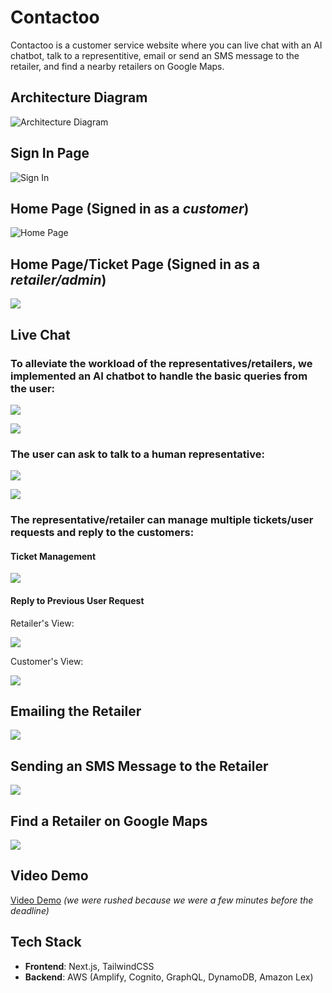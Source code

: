 # Contactoo

Contactoo is a customer service website where you can live chat with an AI chatbot, talk to a representitive, email or send an SMS message to the retailer, and find a nearby retailers on Google Maps.


## Architecture Diagram

![Architecture Diagram](images/architecture.png)

## Sign In Page

![Sign In](images/signin.PNG)

## Home Page (Signed in as a *customer*)

![Home Page](images/homepage.PNG)


## Home Page/Ticket Page (Signed in as a *retailer/admin*)

![](images/signin_retailer.PNG)

## Live Chat 

### To alleviate the workload of the representatives/retailers, we implemented an AI chatbot to handle the basic queries from the user:

![](images/chatbot1.PNG)

![](images/chatbot2.PNG)

### The user can ask to talk to a human representative:

![](images/chatbot3.PNG)

![](images/chatbot4.PNG)

### The representative/retailer can manage multiple tickets/user requests and reply to the customers:

#### Ticket Management

![](images/tickets.PNG)

#### Reply to Previous User Request

Retailer's View:

![](images/adminchat1.PNG)

Customer's View:

![](images/adminchat2.PNG)

## Emailing the Retailer

![](images/email.PNG)

## Sending an SMS Message to the Retailer

![](images/sms.PNG)

## Find a Retailer on Google Maps

![](images/findretailer.PNG)

## Video Demo

[Video Demo](https://youtu.be/UJcYY58Rsu4?si=JjmcvJ2U8_n86sxR) *(we were rushed because we were a few minutes before the deadline)*

## Tech Stack

* **Frontend**: Next.js, TailwindCSS
* **Backend**: AWS (Amplify, Cognito, GraphQL, DynamoDB, Amazon Lex)
